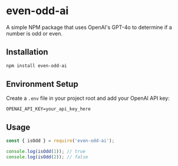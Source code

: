 # even-odd-ai

A simple NPM package that uses OpenAI's GPT-4o to determine if a number is odd or even.

## Installation 

```bash
npm install even-odd-ai
```

## Environment Setup

Create a `.env` file in your project root and add your OpenAI API key:

```env
OPENAI_API_KEY=your_api_key_here
```

## Usage

```javascript
const { isOdd } = require('even-odd-ai');

console.log(isOdd(1)); // true
console.log(isOdd(2)); // false
```
